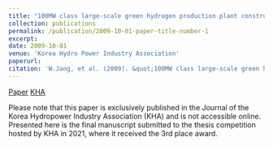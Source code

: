 ```yaml
---
title: "100MW class large-scale green hydrogen production plant construction project through high-temperature superconducting magnet-based large-capacity wave power generation"
collection: publications
permalink: /publication/2009-10-01-paper-title-number-1
excerpt: 
date: 2009-10-01
venue: 'Korea Hydro Power Industry Association'
paperurl: 
citation: 'W.Jang, et al. (2009). &quot;100MW class large-scale green hydrogen production plant construction project through high-temperature superconducting magnet-based large-capacity wave power generation.&quot; <i>Korea Hydro Power Industry Association</i>.'
---
```


[Paper](http://kyoungmokoo.github.io/files/Paper_1.pdf) [KHA](https://www.hydropower.or.kr/)

Please note that this paper is exclusively published in the Journal of the Korea Hydropower Industry Association (KHA) and is not accessible online. Presented here is the final manuscript submitted to the thesis competition hosted by KHA in 2021, where it received the 3rd place award.
